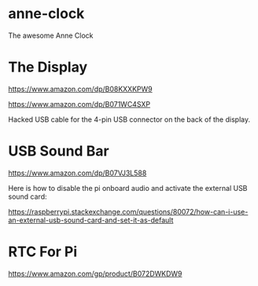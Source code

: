 # anne-clock
The awesome Anne Clock

# The Display

https://www.amazon.com/dp/B08KXXKPW9

https://www.amazon.com/dp/B071WC4SXP

Hacked USB cable for the 4-pin USB connector on the back of the display.

# USB Sound Bar

https://www.amazon.com/dp/B07VJ3L588

Here is how to disable the pi onboard audio and activate the external USB sound card:

https://raspberrypi.stackexchange.com/questions/80072/how-can-i-use-an-external-usb-sound-card-and-set-it-as-default

# RTC For Pi

https://www.amazon.com/gp/product/B072DWKDW9
